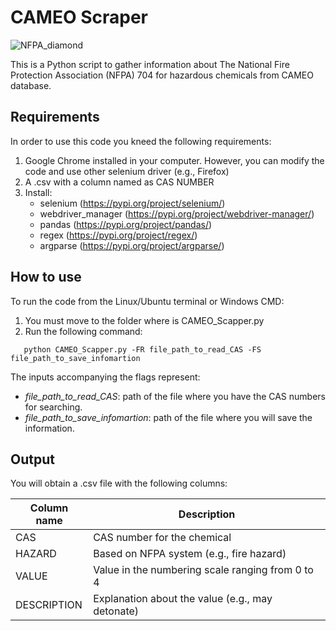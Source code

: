 # CAMEO Scraper

![NFPA_diamond](/home/jose-d-hernandez/Desktop/Diamond.png)

This is a Python script to gather information about The National Fire Protection Association (NFPA) 704 for hazardous chemicals from CAMEO database.

## Requirements

In order to use this code you kneed the following requirements:

1. Google Chrome installed in your computer. However, you can modify the code and use other selenium driver (e.g., Firefox)
2. A .csv with a column named as CAS NUMBER
3. Install:
   - selenium (https://pypi.org/project/selenium/)
   - webdriver_manager (https://pypi.org/project/webdriver-manager/)
   - pandas (https://pypi.org/project/pandas/)
   - regex (https://pypi.org/project/regex/)
   - argparse (https://pypi.org/project/argparse/)

## How to use

To run the code from the Linux/Ubuntu terminal or Windows CMD:

1. You must move to the folder where is CAMEO_Scapper.py
2. Run the following command: 

```
   python CAMEO_Scapper.py -FR file_path_to_read_CAS -FS file_path_to_save_infomartion
```
The inputs accompanying the flags represent:

   - *file_path_to_read_CAS*: path of the file where you have the CAS numbers for searching.
   - *file_path_to_save_infomartion*: path of the file where you will save the information.

## Output

You will obtain a .csv file with the following columns:

| Column name | Description |
| ------------- | ------------- |
| CAS | CAS number for the chemical |
| HAZARD | Based on NFPA system (e.g., fire hazard) |
| VALUE | Value in the numbering scale ranging from 0 to 4 |
| DESCRIPTION | Explanation about the value (e.g., may detonate) |
